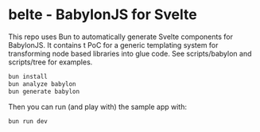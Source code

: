# belte - BabylonJS for Svelte

This repo uses Bun to automatically generate Svelte components for BabylonJS.
It contains t PoC for a generic templating system for transforming node based libraries into glue code.
See scripts/babylon and scripts/tree for examples.

```bash
bun install
bun analyze babylon
bun generate babylon
```

Then you can run (and play with) the sample app with:

```bash
bun run dev
```
